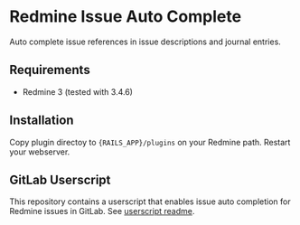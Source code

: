 # Redmine Issue Auto Complete

Auto complete issue references in issue descriptions and journal
entries.

## Requirements

* Redmine 3 (tested with 3.4.6)


## Installation

Copy plugin directoy to `{RAILS_APP}/plugins` on your Redmine
path. Restart your webserver.

## GitLab Userscript

This repository contains a userscript that enables issue auto
completion for Redmine issues in
GitLab. See [userscript readme](./userscript/README.md).
